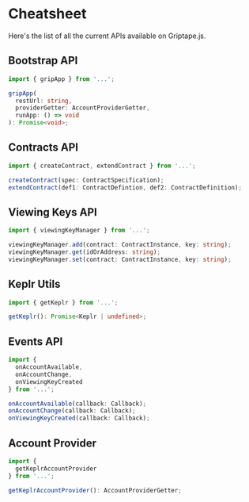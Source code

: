 # Cheatsheet

Here's the list of all the current APIs available on Griptape.js.

## Bootstrap API

```ts
import { gripApp } from '...';

gripApp(
  restUrl: string,
  providerGetter: AccountProviderGetter,
  runApp: () => void
): Promise<void>;
```

## Contracts API

```ts
import { createContract, extendContract } from '...';

createContract(spec: ContractSpecification);
extendContract(def1: ContractDefintion, def2: ContractDefinition);
```

## Viewing Keys API

```ts
import { viewingKeyManager } from '...';

viewingKeyManager.add(contract: ContractInstance, key: string);
viewingKeyManager.get(idOrAddress: string);
viewingKeyManager.set(contract: ContractInstance, key: string);
```

## Keplr Utils

```ts
import { getKeplr } from '...';

getKeplr(): Promise<Keplr | undefined>;
```

## Events API

```ts
import {
  onAccountAvailable,
  onAccountChange,
  onViewingKeyCreated
} from '...';

onAccountAvailable(callback: Callback);
onAccountChange(callback: Callback);
onViewingKeyCreated(callback: Callback);
```

## Account Provider

```ts
import {
  getKeplrAccountProvider
} from '...';

getKeplrAccountProvider(): AccountProviderGetter;
```
